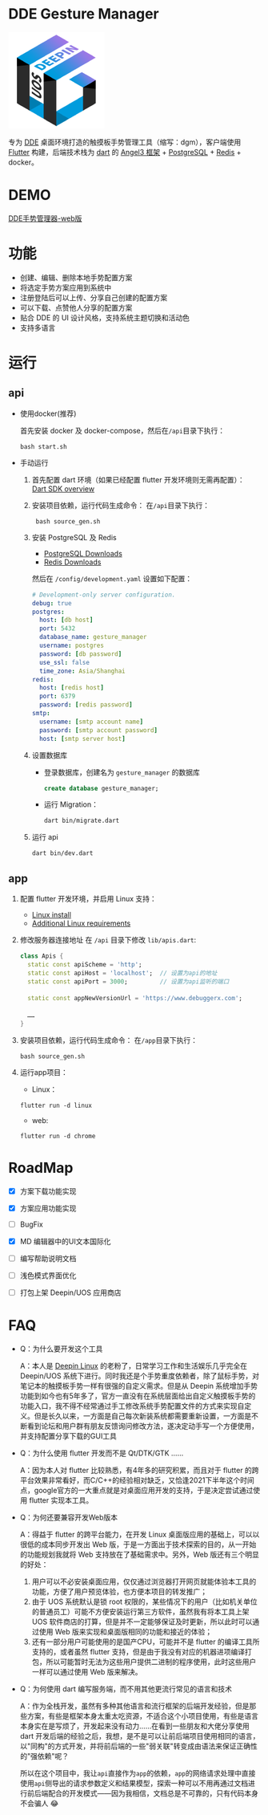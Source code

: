 # DDE Gesture Manager

![logo](https://github.com/debuggerx01/dde_gesture_manager/blob/master/app/web/icons/Icon-192.png?raw=true)

专为 [DDE](https://www.deepin.org/zh/dde/) 桌面环境打造的触摸板手势管理工具（缩写：dgm），客户端使用 [Flutter](https://flutter.dev/) 构建，后端技术栈为 [dart](https://dart.dev/) 的 [Angel3 框架](https://github.com/dukefirehawk/angel) + [PostgreSQL](https://www.postgresql.org/) + [Redis](https://redis.io/) + docker。

# DEMO

[DDE手势管理器-web版](http://www.debuggerx.com/dgm_web/#/)

# 功能
- 创建、编辑、删除本地手势配置方案
- 将选定手势方案应用到系统中
- 注册登陆后可以上传、分享自己创建的配置方案
- 可以下载、点赞他人分享的配置方案
- 贴合 DDE 的 UI 设计风格，支持系统主题切换和活动色
- 支持多语言

# 运行

## api

- 使用docker(推荐)

  首先安装 docker 及 docker-compose，然后在`/api`目录下执行：

    ```shell
    bash start.sh
    ```

- 手动运行
    1. 首先配置 dart 环境（如果已经配置 flutter 开发环境则无需再配置）：
       [Dart SDK overview](https://dart.dev/tools/sdk)
       
    2. 安装项目依赖，运行代码生成命令：
       在`/api`目录下执行：
       ```shell
        bash source_gen.sh
       ```
       
    3. 安装 PostgreSQL 及 Redis
        - [PostgreSQL Downloads](https://www.postgresql.org/download/)
        - [Redis Downloads](https://redis.io/download)
    
        然后在 `/config/development.yaml` 设置如下配置：
        ```yaml
        # Development-only server configuration.
        debug: true
        postgres:
          host: [db host]
          port: 5432
          database_name: gesture_manager
          username: postgres
          password: [db password]
          use_ssl: false
          time_zone: Asia/Shanghai
        redis:
          host: [redis host]
          port: 6379
          password: [redis password]
        smtp:
          username: [smtp account name]
          password: [smtp account password]
          host: [smtp server host]
        ```
        
    4. 设置数据库
        - 登录数据库，创建名为 `gesture_manager` 的数据库
          
            ```sql
            create database gesture_manager;
            ```
            
        - 运行 Migration：
        
            ```bash
            dart bin/migrate.dart
            ```
    5. 运行 api
        ```bash
        dart bin/dev.dart
        ```

## app

1. 配置 flutter 开发环境，并启用 Linux 支持：
    - [Linux install](https://docs.flutter.dev/get-started/install/linux)
    - [Additional Linux requirements](https://docs.flutter.dev/get-started/install/linux#additional-linux-requirements)

2. 修改服务器连接地址
    在 `/api` 目录下修改 `lib/apis.dart`:
   ```dart
   class Apis {
     static const apiScheme = 'http';
     static const apiHost = 'localhost';  // 设置为api的地址
     static const apiPort = 3000;         // 设置为api监听的端口
    
     static const appNewVersionUrl = 'https://www.debuggerx.com';
    
     ……
   }
   ```
   
3. 安装项目依赖，运行代码生成命令：
   在`/app`目录下执行：
   ```shell
   bash source_gen.sh
   ```
   
4. 运行app项目：
    - Linux：
    ```shell
   flutter run -d linux
   ```
   
    - web:
    ```shell
   flutter run -d chrome
    ```



# RoadMap


- [x] 方案下载功能实现
- [x] 方案应用功能实现
- [ ] BugFix
- [x] MD 编辑器中的UI文本国际化
- [ ] 编写帮助说明文档
- [ ] 浅色模式界面优化
- [ ] 打包上架 Deepin/UOS 应用商店


# FAQ

- Q：为什么要开发这个工具
    
    A：本人是 [Deepin Linux](https://www.deepin.org/zh/) 的老粉了，日常学习工作和生活娱乐几乎完全在 Deepin/UOS 系统下进行。同时我还是个手势重度依赖者，除了鼠标手势，对笔记本的触摸板手势一样有很强的自定义需求。但是从 Deepin 系统增加手势功能到如今也有5年多了，官方一直没有在系统层面给出自定义触摸板手势的功能入口，我不得不经常通过手工修改系统手势配置文件的方式来实现自定义。但是长久以来，一方面是自己每次新装系统都需要重新设置，一方面是不断看到论坛和用户群有朋友反馈询问修改方法，遂决定动手写一个方便使用，并支持配置分享下载的GUI工具
    
- Q：为什么使用 flutter 开发而不是 Qt/DTK/GTK ……

    A：因为本人对 flutter 比较熟悉，有4年多的研究积累，而且对于 flutter 的跨平台效果非常看好，而C/C++的经验相对缺乏，又恰逢2021下半年这个时间点，google官方的一大重点就是对桌面应用开发的支持，于是决定尝试通过使用 flutter 实现本工具。

- Q：为何还要兼容开发Web版本

    A：得益于 flutter 的跨平台能力，在开发 Linux 桌面版应用的基础上，可以以很低的成本同步开发出 Web 版，于是一方面出于技术探索的目的，从一开始的功能规划我就将 Web 支持放在了基础需求中。另外，Web 版还有三个明显的好处：

    1.  用户可以不必安装桌面应用，仅仅通过浏览器打开网页就能体验本工具的功能，方便了用户预览体验，也方便本项目的转发推广；
    2. 由于 UOS 系统默认是锁 root 权限的，某些情况下的用户（比如机关单位的普通员工）可能不方便安装运行第三方软件，虽然我有将本工具上架 UOS 软件商店的打算，但是并不一定能够保证及时更新，所以此时可以通过使用 Web 版来实现和桌面版相同的功能和接近的体验；
    3. 还有一部分用户可能使用的是国产CPU，可能并不是 flutter 的编译工具所支持的，或者虽然 flutter 支持，但是由于我没有对应的机器进项编译打包，所以可能暂时无法为这些用户提供二进制的程序使用，此时这些用户一样可以通过使用 Web 版来解决。

- Q：为何使用 dart 编写服务端，而不用其他更流行常见的语言和技术

  A：作为全栈开发，虽然有多种其他语言和流行框架的后端开发经验，但是那些方案，有些是框架本身太重太吃资源，不适合这个小项目使用，有些是语言本身实在是写烦了，开发起来没有动力……在看到一些朋友和大佬分享使用 dart 开发后端的经验之后，我想，是不是可以让前后端项目使用相同的语言，以"同构"的方式开发，并将前后端的一些"弱关联"转变成由语法来保证正确性的"强依赖"呢？
  
  所以在这个项目中，我让`api`直接作为`app`的依赖，`app`的网络请求处理中直接使用`api`侧导出的请求参数定义和结果模型，探索一种可以不用再通过文档进行前后端配合的开发模式——因为我相信，文档总是不可靠的，只有代码本身不会骗人 :joy:
